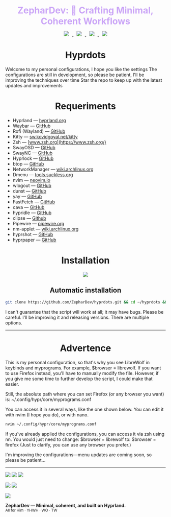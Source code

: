 <h1 align="center" style="color:#cba6f7; margin-bottom:0.2em;">
  ZepharDev: 🍁 Crafting Minimal, Coherent Workflows
</h1>

<p align="center">
  <a href="https://github.com/ZepharDev/hyprdots/stargazers">
    <img src="https://img.shields.io/github/stars/ZepharDev/hyprdots?color=cba6f7&style=for-the-badge&label=Stars&labelColor=1e1e2e&logo=github&logoColor=white" style="margin: 0 10px;">
  </a>
  <a href="https://github.com/ZepharDev/hyprdots/network/members">
    <img src="https://img.shields.io/github/forks/ZepharDev/hyprdots?color=cba6f7&style=for-the-badge&label=Forks&labelColor=1e1e2e&logo=github&logoColor=white" style="margin: 0 10px;">
  </a> <a href="https://github.com/ZepharDev/hyprdots/commits">
    <img src="https://img.shields.io/github/commit-activity/y/ZepharDev/hyprdots?color=eba0ac&style=for-the-badge&label=Commits&labelColor=1e1e2e&logo=git&logoColor=white" style="margin: 0 10px;"> </a>  <a href="https://github.com/ZepharDev/hyprdots/commits">
    <img src="https://img.shields.io/github/last-commit/ZepharDev/hyprdots?color=f9e2af&style=for-the-badge&label=Last%20Commit&labelColor=1e1e2e&logo=github&logoColor=white" style="margin: 0 10px;">
  </a>
</p>
<h1 align="center">Hyprdots</h1>

Welcome to my personal configurations, I hope you like the settings
The configurations are still in development, so please be patient, l'll be improving the techniques over time
Star the repo to keep up with the latest updates and improvements



<h1 align=center>Requeriments</h1>

- Hyprland — [hyprland.org](https://hyprland.org/)
- Waybar — [GitHub](https://github.com/Alexays/Waybar)
- Rofi (Wayland) — [GitHub](https://github.com/lbonn/rofi)
- Kitty — [sw.kovidgoyal.net/kitty](https://sw.kovidgoyal.net/kitty/)
- Zsh — [www.zsh.org](https://www.zsh.org/)
- SwayOSD — [GitHub](https://github.com/ErikReider/SwayOSD)
- SwayNC — [GitHub](https://github.com/ErikReider/SwayNotificationCenter)
- Hyprlock — [GitHub](https://github.com/hyprwm/Hyprlock)
- btop — [GitHub](https://github.com/aristocratos/btop)
- NetworkManager — [wiki.archlinux.org](https://wiki.archlinux.org/title/NetworkManager)
- Dmenu — [tools.suckless.org](https://tools.suckless.org/dmenu/)
- nvim — [neovim.io](https://neovim.io/)
- wlogout — [GitHub](https://github.com/ArtsyMacaw/wlogout)
- dunst — [GitHub](https://github.com/dunst-project/dunst)
- yay — [GitHub](https://github.com/Jguer/yay)
- FastFetch — [GitHub](https://github.com/fastfetch-cli/fastfetch)
- cava — [GitHub](https://github.com/karlstav/cava)
- hypridle — [GitHub](https://github.com/hyprwm/hypridle)
- clipse — [Github](https://github.com/savedra1/clipse)
- Pipewire — [pipewire.org](https://pipewire.org/)
- nm-applet — [wiki.archlinux.org](https://wiki.archlinux.org/title/NetworkManager#nm-applet)
- hyprshot — [GitHub](https://github.com/HyprWM/hyprshot)
- hyprpaper — [GitHub](https://github.com/hyprwm/hyprpaper)

<h1 align=center>Installation</h1>

<p align="center">
  <img src="https://img.shields.io/badge/Warning-Read%20Carefully-f38ba8?style=for-the-badge&labelColor=1e1e2e&logo=alert&logoColor=white" />
</p>

<h2 align=center>Automatic installation</h2>

```bash
git clone https://github.com/ZepharDev/hyprdots.git && cd ~/hyprdots && bash setup-v1.sh
```

I can't guarantee that the script will work at all; it may have bugs. Please be careful. I'll be improving it and releasing versions. There are multiple options. 

---

<h1 align="center">Advertence</h1>

This is my personal configuration, so that's why you see LibreWolf in keybinds and myprograms. For example, $browser = librewolf. If you want to use Firefox instead, you'll have to manually modify the file. However, if you give me some time to further develop the script, I could make that easier.

Still, the absolute path where you can set Firefox (or any browser you want) is:
~/.config/hypr/core/myprograms.conf

You can access it in several ways, like the one shown below. You can edit it with nvim (I hope you do), or with nano. 

```bash
nvim ~/.config/hypr/core/myprograms.conf
```

If you've already applied the configurations, you can access it via zsh using nn. You would just need to change:
$browser = librewolf
to:
$browser = firefox
(Just to clarify, you can use any browser you prefer.)

I'm improving the configurations—menu updates are coming soon, so please be patient...

<hr>

<div align="left">
  <p>
    <img src="https://img.shields.io/badge/Built_with-Hyprland-89b4fa?style=for-the-badge&logo=hyprland&logoColor=white&labelColor=1e1e2e" />
    <img src="https://img.shields.io/badge/Powered_by-Arch_Linux-b4befe?style=for-the-badge&logo=arch-linux&logoColor=white&labelColor=1e1e2e" />
    <img src="https://img.shields.io/badge/Crafted_by-ZepharDev-cba6f7?style=for-the-badge&logo=github&logoColor=white&labelColor=1e1e2e" />
  </p>
  <p>
    <img src="https://img.shields.io/badge/WO-Workflow_Optimization-9399b2?style=for-the-badge&logo=awesome&logoColor=white&labelColor=1e1e2e" />
    <img src="https://img.shields.io/badge/TW-True_Work-74c7ec?style=for-the-badge&logo=github-actions&logoColor=white&labelColor=1e1e2e" />
  </p>
  <p>
    <img src="https://img.shields.io/badge/License-GNU_GPLv3-f5c2e7?style=for-the-badge&logo=gnu&logoColor=white&labelColor=1e1e2e" />
  </p>

  <p>
    <strong>ZepharDev — Minimal, coherent, and built on Hyprland.</strong><br>
    <sub>All for Him · YHWH · WO · TW</sub>
  </p>
</div>